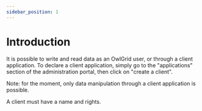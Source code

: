 ```yaml
---
sidebar_position: 1
---
```


# Introduction

It is possible to write and read data as an OwlGrid user, or through a client application.
To declare a client application, simply go to the "applications" section of the administration portal, then click on "create a client".

Note: for the moment, only data manipulation through a client application is possible.

A client must have a name and rights.